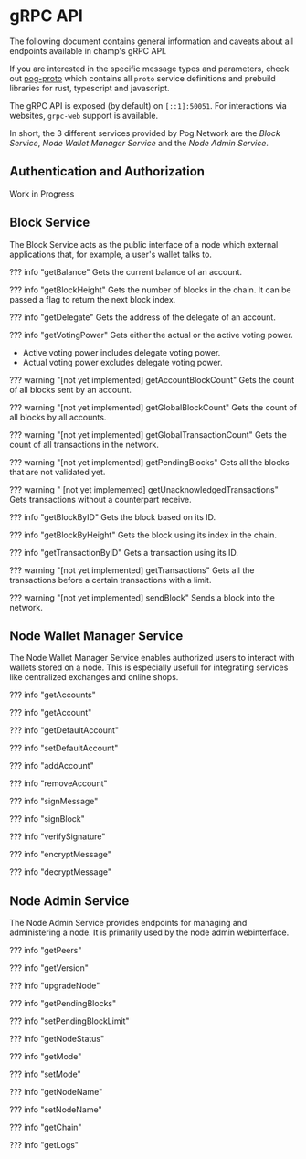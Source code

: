 # gRPC API

The following document contains general information and caveats about all endpoints available in champ's gRPC API.

If you are interested in the specific message types and parameters, check out [pog-proto](https://github.com/pognetwork/proto) which contains all `proto` service definitions and prebuild libraries for rust, typescript and javascript.

The gRPC API is exposed (by default) on `[::1]:50051`. For interactions via websites, `grpc-web` support is available.

In short, the 3 different services provided by Pog.Network are the _Block Service_, _Node Wallet Manager Service_ and the _Node Admin Service_. 

## Authentication and Authorization

Work in Progress

## Block Service

The Block Service acts as the public interface of a node which external applications that, for example, a user's wallet talks to.

<!-- prettier-ignore -->
??? info "getBalance"
    Gets the current balance of an account.

<!-- prettier-ignore -->
??? info "getBlockHeight"
    Gets the number of blocks in the chain. It can be passed a flag to return the next block index.

<!-- prettier-ignore -->
??? info "getDelegate"
    Gets the address of the delegate of an account.

<!-- prettier-ignore -->
??? info "getVotingPower"
    Gets either the actual or the active voting power.
    
- Active voting power includes delegate voting power.
- Actual voting power excludes delegate voting power.

<!-- prettier-ignore -->
??? warning "[not yet implemented] getAccountBlockCount"
    Gets the count of all blocks sent by an account.

<!-- prettier-ignore -->
??? warning "[not yet implemented] getGlobalBlockCount"
    Gets the count of all blocks by all accounts.

<!-- prettier-ignore -->
??? warning "[not yet implemented] getGlobalTransactionCount"
    Gets the count of all transactions in the network.

<!-- prettier-ignore -->
??? warning "[not yet implemented] getPendingBlocks"
    Gets all the blocks that are not validated yet.

<!-- prettier-ignore -->
??? warning " [not yet implemented] getUnacknowledgedTransactions"
    Gets transactions without a counterpart receive.

<!-- prettier-ignore -->
??? info "getBlockByID"
    Gets the block based on its ID.

<!-- prettier-ignore -->
??? info "getBlockByHeight"
    Gets the block using its index in the chain.

<!-- prettier-ignore -->
??? info "getTransactionByID"
    Gets a transaction using its  ID.

<!-- prettier-ignore -->
??? warning "[not yet implemented] getTransactions"
    Gets all the transactions before a certain transactions with a limit.

<!-- prettier-ignore -->
??? warning "[not yet implemented] sendBlock"
    Sends a block into the network.

## Node Wallet Manager Service

The Node Wallet Manager Service enables authorized users to interact with wallets stored on a node. This is especially usefull for integrating services like centralized exchanges and online shops.

<!-- prettier-ignore -->
??? info "getAccounts"

<!-- prettier-ignore -->
??? info "getAccount"

<!-- prettier-ignore -->
??? info "getDefaultAccount"

<!-- prettier-ignore -->
??? info "setDefaultAccount"

<!-- prettier-ignore -->
??? info "addAccount"

<!-- prettier-ignore -->
??? info "removeAccount"

<!-- prettier-ignore -->
??? info "signMessage"

<!-- prettier-ignore -->
??? info "signBlock"

<!-- prettier-ignore -->
??? info "verifySignature"

<!-- prettier-ignore -->
??? info "encryptMessage"

<!-- prettier-ignore -->
??? info "decryptMessage"

## Node Admin Service

The Node Admin Service provides endpoints for managing and administering a node. It is primarily used by the node admin webinterface.

<!-- prettier-ignore -->
??? info "getPeers"

<!-- prettier-ignore -->
??? info "getVersion"

<!-- prettier-ignore -->
??? info "upgradeNode"

<!-- prettier-ignore -->
??? info "getPendingBlocks"

<!-- prettier-ignore -->
??? info "setPendingBlockLimit"

<!-- prettier-ignore -->
??? info "getNodeStatus"

<!-- prettier-ignore -->
??? info "getMode"

<!-- prettier-ignore -->
??? info "setMode"

<!-- prettier-ignore -->
??? info "getNodeName"

<!-- prettier-ignore -->
??? info "setNodeName"

<!-- prettier-ignore -->
??? info "getChain"

<!-- prettier-ignore -->
??? info "getLogs"
